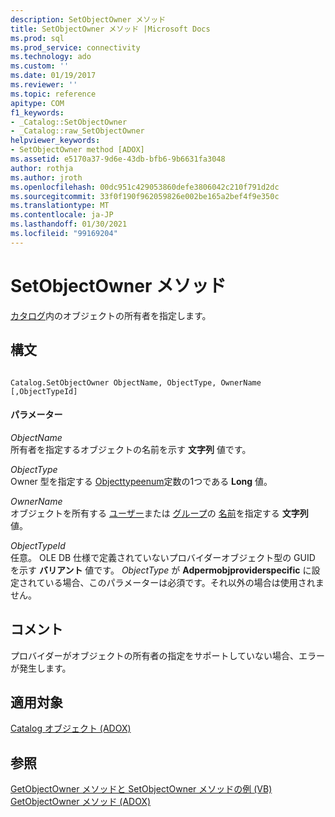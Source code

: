 ```yaml
---
description: SetObjectOwner メソッド
title: SetObjectOwner メソッド |Microsoft Docs
ms.prod: sql
ms.prod_service: connectivity
ms.technology: ado
ms.custom: ''
ms.date: 01/19/2017
ms.reviewer: ''
ms.topic: reference
apitype: COM
f1_keywords:
- _Catalog::SetObjectOwner
- _Catalog::raw_SetObjectOwner
helpviewer_keywords:
- SetObjectOwner method [ADOX]
ms.assetid: e5170a37-9d6e-43db-bfb6-9b6631fa3048
author: rothja
ms.author: jroth
ms.openlocfilehash: 00dc951c429053860defe3806042c210f791d2dc
ms.sourcegitcommit: 33f0f190f962059826e002be165a2bef4f9e350c
ms.translationtype: MT
ms.contentlocale: ja-JP
ms.lasthandoff: 01/30/2021
ms.locfileid: "99169204"
---
```

# <a name="setobjectowner-method"></a>SetObjectOwner メソッド
[カタログ](./catalog-object-adox.md)内のオブジェクトの所有者を指定します。  
  
## <a name="syntax"></a>構文  
  
```  
  
Catalog.SetObjectOwner ObjectName, ObjectType, OwnerName [,ObjectTypeId]  
```  
  
#### <a name="parameters"></a>パラメーター  
 *ObjectName*  
 所有者を指定するオブジェクトの名前を示す **文字列** 値です。  
  
 *ObjectType*  
 Owner 型を指定する [Objecttypeenum](./objecttypeenum.md)定数の1つである **Long** 値。  
  
 *OwnerName*  
 オブジェクトを所有する [ユーザー](./user-object-adox.md)または [グループ](./group-object-adox.md)の [名前](./name-property-adox.md)を指定する **文字列** 値。  
  
 *ObjectTypeId*  
 任意。 OLE DB 仕様で定義されていないプロバイダーオブジェクト型の GUID を示す **バリアント** 値です。 *ObjectType* が **Adpermobjproviderspecific** に設定されている場合、このパラメーターは必須です。それ以外の場合は使用されません。  
  
## <a name="remarks"></a>コメント  
 プロバイダーがオブジェクトの所有者の指定をサポートしていない場合、エラーが発生します。  
  
## <a name="applies-to"></a>適用対象  
 [Catalog オブジェクト (ADOX)](./catalog-object-adox.md)  
  
## <a name="see-also"></a>参照  
 [GetObjectOwner メソッドと SetObjectOwner メソッドの例 (VB)](./getobjectowner-and-setobjectowner-methods-example-vb.md)   
 [GetObjectOwner メソッド (ADOX)](./getobjectowner-method-adox.md)